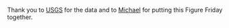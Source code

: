 Thank you to [USGS](https://www.sciencebase.gov/catalog/item/5f4c13e582ce4c3d12317edf) for the data and to [Michael](https://community.plotly.com/u/mjs/summary) for putting this Figure Friday together.
